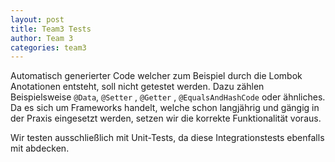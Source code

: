 ```yaml
---
layout: post
title: Team3 Tests
author: Team 3
categories: team3
---
```


Automatisch generierter Code welcher zum Beispiel durch die Lombok Anotationen entsteht, soll nicht getestet werden. 
Dazu zählen Beispielsweise `@Data`, `@Setter` , `@Getter` , `@EqualsAndHashCode` oder ähnliches. 
Da es sich um Frameworks handelt, welche schon langjährig und gängig in der Praxis eingesetzt werden, setzen wir die korrekte Funktionalität voraus.

Wir testen ausschließlich mit Unit-Tests, da diese Integrationstests ebenfalls mit abdecken.
